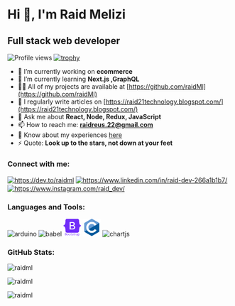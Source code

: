 # Hi 👋, I'm Raid Melizi
## Full stack web developer

![Profile views](https://komarev.com/ghpvc/?username=raidml&label=Profile%20views&color=0e75b6&style=flat)
[![trophy](https://github-profile-trophy.vercel.app/?username=raidml)](https://github.com/ryo-ma/github-profile-trophy)

- 🔭 I’m currently working on **ecommerce**
- 🌱 I’m currently learning **Next.js ,GraphQL**
- 👨‍💻 All of my projects are available at [https://github.com/raidMl](https://github.com/raidMl)
- 📝 I regularly write articles on [https://raid21technology.blogspot.com/](https://raid21technology.blogspot.com/)
- 💬 Ask me about **React, Node, Redux, JavaScript**
- 📫 How to reach me: **raidreus.22@gmail.com**
- 📄 Know about my experiences [here](https://drive.google.com/file/d/1UUzIqtcvIHR_rB0H61B-uqSWHA18lUvm/view)
- ⚡ Quote: **Look up to the stars, not down at your feet**

### Connect with me:
<a href="https://dev.to/https://dev.to/raidml" target="_blank"><img align="center" src="https://raw.githubusercontent.com/rahuldkjain/github-profile-readme-generator/master/src/images/icons/Social/devto.svg" alt="https://dev.to/raidml" height="30" width="40" /></a>
<a href="https://linkedin.com/in/https://www.linkedin.com/in/raid-dev-266a1b1b7/" target="_blank"><img align="center" src="https://raw.githubusercontent.com/rahuldkjain/github-profile-readme-generator/master/src/images/icons/Social/linked-in-alt.svg" alt="https://www.linkedin.com/in/raid-dev-266a1b1b7/" height="30" width="40" /></a>
<a href="https://instagram.com/https://www.instagram.com/raid_dev/" target="_blank"><img align="center" src="https://raw.githubusercontent.com/rahuldkjain/github-profile-readme-generator/master/src/images/icons/Social/instagram.svg" alt="https://www.instagram.com/raid_dev/" height="30" width="40" /></a>

### Languages and Tools:
<p align="left"> 
  <img src="https://cdn.worldvectorlogo.com/logos/arduino-1.svg" alt="arduino" width="40" height="40"/> 
  <img src="https://www.vectorlogo.zone/logos/babeljs/babeljs-icon.svg" alt="babel" width="40" height="40"/> 
  <img src="https://raw.githubusercontent.com/devicons/devicon/master/icons/bootstrap/bootstrap-plain-wordmark.svg" alt="bootstrap" width="40" height="40"/> 
  <img src="https://raw.githubusercontent.com/devicons/devicon/master/icons/c/c-original.svg" alt="c" width="40" height="40"/> 
  <img src="https://www.chartjs.org/media/logo-title.svg" alt="chartjs" width="40" height="40"/> 
  <!-- Add more as needed -->
</p>

### GitHub Stats:
<p align="left">
  <img src="https://github-readme-stats.vercel.app/api/top-langs?username=raidml&show_icons=true&locale=en&layout=compact" alt="raidml" />
</p>

<p align="left">
  <img src="https://github-readme-stats.vercel.app/api?username=raidml&show_icons=true&locale=en" alt="raidml" />
</p>

<p align="left">
  <img src="https://github-readme-streak-stats.herokuapp.com/?user=raidml&" alt="raidml" />
</p>
